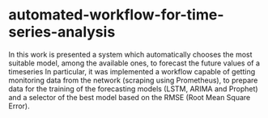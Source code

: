 # automated-workflow-for-time-series-analysis
In this work is presented a system which automatically chooses the most suitable model, among
the available ones, to forecast the future values of a timeseries In particular, it was implemented a
workflow capable of getting monitoring data from the network (scraping using Prometheus), to
prepare data for the training of the forecasting models (LSTM, ARIMA and Prophet) and a selector
of the best model based on the RMSE (Root Mean Square Error).